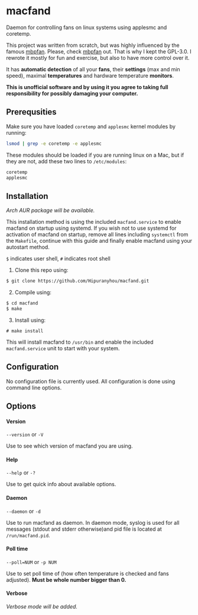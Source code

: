 # macfand

Daemon for controlling fans on linux systems using applesmc and coretemp.

This project was written from scratch, but was highly influenced by the famous [mbpfan](https://github.com/linux-on-mac/mbpfan). Please, check [mbpfan](https://github.com/linux-on-mac/mbpfan) out. That is why I kept the GPL-3.0. I rewrote it mostly for fun and exercise, but also to have more control over it.

It has **automatic detection** of all your **fans**, their **settings** (max and min speed), maximal **temperatures** and hardware temperature **monitors**.

**This is unofficial software and by using it you agree to taking full responsibility for possibly damaging your computer.**

## Prerequsities

Make sure you have loaded `coretemp` and `applesmc` kernel modules by running:

```bash
lsmod | grep -e coretemp -e applesmc
```

These modules should be loaded if you are running linux on a Mac, but if they are not, add these two lines to `/etc/modules`:

```bash
coretemp
applesmc
```

## Installation

*Arch AUR package will be available.* 

This installation method is using the included `macfand.service` to enable macfand on startup using systemd. If you wish not to use systemd for activation of macfand on startup, remove all lines including `systemctl` from the `Makefile`, continue with this guide and finally enable macfand using your autostart method.

`$` indicates user shell, `#` indicates root shell

1. Clone this repo using:

```bash    
$ git clone https://github.com/Hipuranyhou/macfand.git
```

2. Compile using:

```bash
$ cd macfand
$ make
```

3. Install using:

```
# make install
```

This will install macfand to `/usr/bin` and enable the included `macfand.service` unit to start with your system.

## Configuration

No configuration file is currently used. All configuration is done using command line options.

## Options

#### Version
`--version` or `-V`

Use to see which version of macfand you are using.

#### Help
`--help` or `-?`

Use to get quick info about available options.

#### Daemon
`--daemon` or `-d`

Use to run macfand as daemon. In daemon mode, syslog is used for all messages (stdout and stderr otherwise)and pid file is located at `/run/macfand.pid`.

#### Poll time
`--poll=NUM` or `-p NUM`

Use to set poll time of (how often temperature is checked and fans adjusted). **Must be whole number bigger than 0.**

#### Verbose
*Verbose mode will be added.*